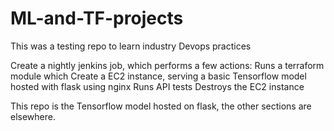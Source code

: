 # ML-and-TF-projects

This was a testing repo to learn industry Devops practices

Create a nightly jenkins job, which performs a few actions:
  Runs a terraform module which Create a EC2 instance, serving a basic Tensorflow model hosted with flask using nginx
  Runs API tests
  Destroys the EC2 instance
  
  This repo is the Tensorflow model hosted on flask, the other sections are elsewhere.
